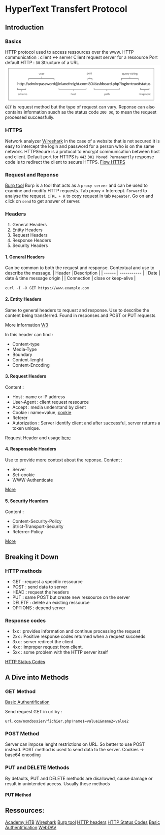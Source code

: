 # HyperText Transfert Protocol

## Introduction

### Basics

HTTP protocol used to access ressources over the www.
HTTP communication : client <-> server
Client request server for a ressource
Port default HTTP : `80`
Structure of a URL
![structureURL](img/url_structure.png)
`GET` is request method but the type of request can vary.
Reponse can also contains information susch as the status code `200 OK`, to mean the request processed successfully.

### HTTPS

Network analyzer [Wireshark](https://www.wireshark.org/)
In the case of a website that is not secured it is easy to intercept the login and password for a person who is on the same network.
HTTPSecure is a protocol to encrypt communication between host and client.
Default port for HTTPS is `443`
`301 Moved Permanently` response code is to redirect the client to secure HTTPS.
[Flow HTTPS](img/HTTPS_Flow.jpeg)

### Request and Reponse

[Burp tool](https://portswigger.net/burp)
Burp is a tool that acts as a `proxy server` and can be used to examine and modify HTTP requests.
Tab proxy > Intercept.
`Forward` to analyse the request.
`CTRL + R` to copy request in tab `Repeater`.
Go on and click on `send` to get answer of server.

### Headers

1. General Headers
2. Entity Headers
3. Request Headers
4. Response Headers
5. Security Headers

#### 1. General Headers

Can be common to both the request and response.
Contextual and use to describe the message.
| Header | Description |
| ------ | ----------- |
| Date   | date & time message origin |
| Connection | close or keep-alive |

`curl -I -X GET https://www.example.com` 

#### 2. Entity Headers

Same to general headers to request and response.
Use to describe the content being transferred.
Found in responses and POST or PUT requests.

More information [W3](https://www.w3.org/Protocols/rfc2616/rfc2616-sec7.html)

In this header can find :
* Content-type
* Media-Type
* Boundary
* Content-lenght
* Content-Encoding

#### 3. Request Headers

Content :
* Host : name or IP address
* User-Agent : client request ressource
* Accept : media understand by client
* Cookie : name=value, [cookie](https://en.wikipedia.org/wiki/HTTP_cookie)
* Referer
* Autorization : Server identify client and after successful, server returns a token unique.

Request Header and usage [here](https://tools.ietf.org/html/rfc7231#section-5)

#### 4. Responsable Headers

Use to provide more context about the reponse.
Content :
* Server
* Set-cookie
* WWW-Authenticate

[More](https://tools.ietf.org/html/rfc7231#section-6)

#### 5. Security Hearders 

Content :
* Content-Security-Policy
* Strict-Transport-Security
* Referrer-Policy

[More](https://owasp.org/www-project-secure-headers/)

## Breaking it Down

### HTTP methods 

* GET : request a specific ressource
* POST : send data to server
* HEAD : request the headers
* PUT : same POST but create new ressource on the server
* DELETE : delete an existing ressource
* OPTIONS : depend server

### Response codes 

* 1xx : provides information and continue processing the request
* 2xx : Positive response codes returned when a request succeeds
* 3xx : server redirect the client
* 4xx : improper request from client.
* 5xx : some problem with the HTTP server itself

[HTTP Status Codes](https://support.cloudflare.com/hc/en-us/articles/115003014432-HTTP-Status-Codes)

## A Dive into Methods

### GET Method

[Basic Authentification](https://en.wikipedia.org/wiki/Basic_access_authentication)

Send request GET in url by :
```
url.com/nomdossier/fichier.php?name1=value1&name2=value2
```

### POST Method

Server can impose lenght restrictions on URL. 
So better to use POST instead.
POST method is used to send data to the server.
Cookies -> base64 encoding

### PUT and DELETE Methods

By defaults, PUT and DELETE methods are disallowed, cause damage or result in unintended access.
Usually these methods

#### PUT Method




## Ressources:
[Academy HTB](https://academy.hackthebox.eu/)
[Wireshark](https://www.wireshark.org/)
[Burp tool](https://portswigger.net/burp)
[HTTP headers](https://developer.mozilla.org/en-US/docs/Web/HTTP/Headers)
[HTTP Status Codes](https://support.cloudflare.com/hc/en-us/articles/115003014432-HTTP-Status-Codes)
[Basic Authentification](https://en.wikipedia.org/wiki/Basic_access_authentication)
[WebDAV](https://en.wikipedia.org/wiki/WebDAV)
